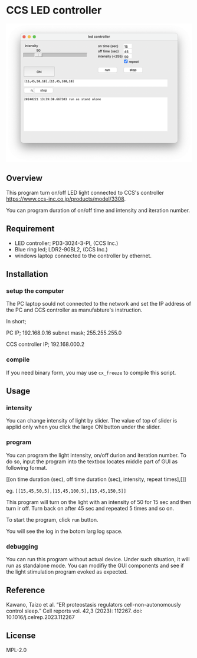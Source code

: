 # CCS LED controller
![alt text](led_controller_gui.png)

## Overview
This program turn on/off LED light connected to CCS's controller https://www.ccs-inc.co.jp/products/model/3308.

You can program duration of on/off time and intensity and iteration number.

## Requirement
- LED controller; PD3-3024-3-PI, (CCS Inc.)
- Blue ring led; LDR2-90BL2, (CCS Inc.)
- windows laptop connected to the controller by ethernet.

## Installation
### setup the computer 
The PC laptop sould not connected to the network and set the IP address of the PC and CCS controller as manufabture's instruction.

In short; 

PC IP; 192.168.0.16
subnet mask; 255.255.255.0

CCS controller IP; 192.168.000.2

### compile
If you need binary form, you may use `cx_freeze` to compile this script.


## Usage
### intensity
You can change intensity of light by slider. The value of top of slider is applid only when you click the large ON button under the slider.

### program
You can program the light intensity, on/off durion and iteration number. To do so, input the program into the textbox locates middle part of GUI as following format.

[[on time duration (sec), off time duration (sec), intensity, repeat times],[]]

eg. `[[15,45,50,5],[15,45,100,5],[15,45,150,5]]`

This program will turn on the light with an intensity of 50 for 15 sec and then turn ir off. Turn back on after 45 sec and repeated 5 times and so on.

To start the program, click `run` button.

You will see the log in the botom larg log space.

### debugging
You can run this program without actual device. Under such situation, it will run as standalone mode. You can modifiy the GUI components and see if the light stimulation program evoked as expected.



<!-- 
## Note
## Features 
## Author -->

## Reference
Kawano, Taizo et al. “ER proteostasis regulators cell-non-autonomously control sleep.” Cell reports vol. 42,3 (2023): 112267. doi: 10.1016/j.celrep.2023.112267

## License
MPL-2.0
